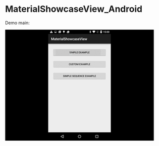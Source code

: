 # MaterialShowcaseView_Android
Demo main:

![](https://github.com/bulbulhossen/MaterialShowcaseView_Android/blob/master/demo.gif?raw=true)


